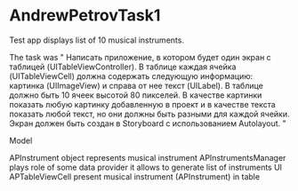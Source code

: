 # AndrewPetrovTask1



Test app displays list of 10 musical instruments.

The task was
"
Написать приложение, в котором будет один экран с таблицей (UITableViewController). В таблице каждая ячейка (UITableViewCell) должна содержать следующую информацию:  картинка (UIImageView) и справа от нее текст (UILabel). В таблице должно быть 10 ячеек высотой 80 пикселей.  В качестве картинки показать любую картинку добавленную в проект и в качестве текста показать любой текст, но они должны быть разными для каждой ячейки.  Экран должен быть создан в Storyboard с использованием Autolayout.
"



Model

APInstrument object represents musical instrument
APInstrumentsManager plays role of some data provider it allows to generate list of instruments
UI
APTableViewCell present musical instrument (APInstrument) in table

